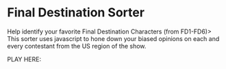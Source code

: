 # Final Destination Sorter

Help identify your favorite Final Destination Characters (from FD1-FD6)> This sorter uses javascript to hone down your biased opinions on each and every contestant from the US region of the show. 

PLAY  HERE:
<link>

